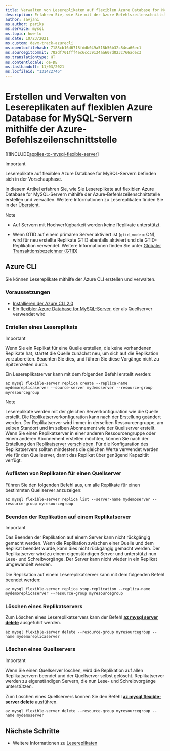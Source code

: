 ```yaml
---
title: Verwalten von Lesereplikaten auf flexiblen Azure Database for MySQL-Servern mithilfe der Azure-Befehlszeilenschnittstelle
description: Erfahren Sie, wie Sie mit der Azure-Befehlszeilenschnittstelle Lesereplikate auf flexiblen Azure Database for MySQL-Servern einrichten und verwalten.
author: savjani
ms.author: pariks
ms.service: mysql
ms.topic: how-to
ms.date: 10/23/2021
ms.custom: devx-track-azurecli
ms.openlocfilehash: 7188cb16d6718fddb049a518b56b32c84ea66ec1
ms.sourcegitcommit: 702df701fff4ec6cc39134aa607d023c766adec3
ms.translationtype: HT
ms.contentlocale: de-DE
ms.lasthandoff: 11/03/2021
ms.locfileid: "131422746"
---
```

# <a name="how-to-create-and-manage-read-replicas-in-azure-database-for-mysql-flexible-server-using-the-azure-cli"></a>Erstellen und Verwalten von Lesereplikaten auf flexiblen Azure Database for MySQL-Servern mithilfe der Azure-Befehlszeilenschnittstelle

[[!INCLUDE[applies-to-mysql-flexible-server](../includes/applies-to-mysql-flexible-server.md)]

> [!IMPORTANT]
> Lesereplikate auf flexiblen Azure Database for MySQL-Servern befinden sich in der Vorschauphase.

In diesem Artikel erfahren Sie, wie Sie Lesereplikate auf flexiblen Azure Database for MySQL-Servern mithilfe der Azure-Befehlszeilenschnittstelle erstellen und verwalten. Weitere Informationen zu Lesereplikaten finden Sie in der [Übersicht](concepts-read-replicas.md).

> [!Note]
>
> * Auf Servern mit Hochverfügbarkeit werden keine Replikate unterstützt.
>
> * Wenn GTID auf einem primären Server aktiviert ist (`gtid_mode` = ON), wird für neu erstellte Replikate GTID ebenfalls aktiviert und die GTID-Replikation verwendet. Weitere Informationen finden Sie unter [Globaler Transaktionsbezeichner (GTID)](concepts-read-replicas.md#global-transaction-identifier-gtid)

## <a name="azure-cli"></a>Azure CLI

Sie können Lesereplikate mithilfe der Azure CLI erstellen und verwalten.

### <a name="prerequisites"></a>Voraussetzungen

- [Installieren der Azure CLI 2.0](/cli/azure/install-azure-cli)
- Ein [flexibler Azure Database for MySQL-Server](quickstart-create-server-cli.md), der als Quellserver verwendet wird

### <a name="create-a-read-replica"></a>Erstellen eines Lesereplikats

> [!IMPORTANT]
>Wenn Sie ein Replikat für eine Quelle erstellen, die keine vorhandenen Replikate hat, startet die Quelle zunächst neu, um sich auf die Replikation vorzubereiten. Beachten Sie dies, und führen Sie diese Vorgänge nicht zu Spitzenzeiten durch.

Ein Lesereplikatserver kann mit dem folgenden Befehl erstellt werden:

```azurecli-interactive
az mysql flexible-server replica create --replica-name mydemoreplicaserver --source-server mydemoserver --resource-group myresourcegroup
```

> [!NOTE]
> Lesereplikate werden mit der gleichen Serverkonfiguration wie die Quelle erstellt. Die Replikatserverkonfiguration kann nach der Erstellung geändert werden. Der Replikatserver wird immer in derselben Ressourcengruppe, am selben Standort und im selben Abonnement wie der Quellserver erstellt. Wenn Sie einen Replikatserver in einer anderen Ressourcengruppe oder einem anderen Abonnement erstellen möchten, können Sie nach der Erstellung den [Replikatserver verschieben](../../azure-resource-manager/management/move-resource-group-and-subscription.md). Für die Konfiguration des Replikatservers sollten mindestens die gleichen Werte verwendet werden wie für den Quellserver, damit das Replikat über genügend Kapazität verfügt.


### <a name="list-replicas-for-a-source-server"></a>Auflisten von Replikaten für einen Quellserver

Führen Sie den folgenden Befehl aus, um alle Replikate für einen bestimmten Quellserver anzuzeigen:

```azurecli-interactive
az mysql flexible-server replica list --server-name mydemoserver --resource-group myresourcegroup
```

### <a name="stop-replication-to-a-replica-server"></a>Beenden der Replikation auf einem Replikatserver

> [!IMPORTANT]
>Das Beenden der Replikation auf einem Server kann nicht rückgängig gemacht werden. Wenn die Replikation zwischen einer Quelle und dem Replikat beendet wurde, kann dies nicht rückgängig gemacht werden. Der Replikatserver wird zu einem eigenständigen Server und unterstützt nun Lese- und Schreibvorgänge. Der Server kann nicht wieder in ein Replikat umgewandelt werden.

Die Replikation auf einem Lesereplikatserver kann mit dem folgenden Befehl beendet werden:

```azurecli-interactive
az mysql flexible-server replica stop-replication --replica-name mydemoreplicaserver --resource-group myresourcegroup
```

### <a name="delete-a-replica-server"></a>Löschen eines Replikatservers

Zum Löschen eines Lesereplikatservers kann der Befehl **[az mysql server delete](/cli/azure/mysql/server)** ausgeführt werden.

```azurecli-interactive
az mysql flexible-server delete --resource-group myresourcegroup --name mydemoreplicaserver
```

### <a name="delete-a-source-server"></a>Löschen eines Quellservers

> [!IMPORTANT]
>Wenn Sie einen Quellserver löschen, wird die Replikation auf allen Replikatservern beendet und der Quellserver selbst gelöscht. Replikatserver werden zu eigenständigen Servern, die nun Lese- und Schreibvorgänge unterstützen.

Zum Löschen eines Quellservers können Sie den Befehl **[az mysql flexible-server delete](/cli/azure/mysql/flexible-server)** ausführen.

```azurecli-interactive
az mysql flexible-server delete --resource-group myresourcegroup --name mydemoserver
```

## <a name="next-steps"></a>Nächste Schritte

- Weitere Informationen zu [Lesereplikaten](concepts-read-replicas.md)